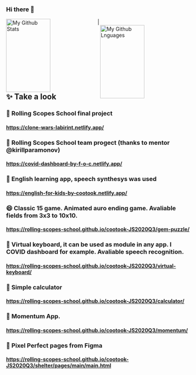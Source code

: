 ### Hi there 👋
<img width="49%" height="200em" align="left" alt="My Github Stats" src="https://github-readme-stats.vercel.app/api?username=cootook&show_icons=true?count_private=true&theme=dark"> | <img width="49%" height="200em" align="right" alt="My Github Lnguages" src="https://github-readme-stats.vercel.app/api/top-langs/?username=cootook&layout=compact&langs_count=8&theme=dark">

## ✨ Take a look
### 👯 Rolling Scopes School final project
#### https://clone-wars-labirint.netlify.app/
### 👯 Rolling Scopes School team progect (thanks to mentor @kirillparamonov)
#### https://covid-dashboard-by-f-o-c.netlify.app/
### 🌱 English learning app, speech synthesys was used 
#### https://english-for-kids-by-cootook.netlify.app/
### 😄 Classic 15 game. Animated auro ending game. Avaliable fields from 3x3 to 10x10.
#### https://rolling-scopes-school.github.io/cootook-JS2020Q3/gem-puzzle/
### 💬 Virtual keyboard, it can be used as module in any app. I COVID dashboard for example. Avaliable speech recognition.
#### https://rolling-scopes-school.github.io/cootook-JS2020Q3/virtual-keyboard/
### 🔭 Simple calculator
#### https://rolling-scopes-school.github.io/cootook-JS2020Q3/calculator/
### 🌱 Momentum App. 
#### https://rolling-scopes-school.github.io/cootook-JS2020Q3/momentum/
### 🌱 Pixel Perfect pages from Figma
#### https://rolling-scopes-school.github.io/cootook-JS2020Q3/shelter/pages/main/main.html



<!--
**cootook/cootook** is a ✨ _special_ ✨ repository because its `README.md` (this file) appears on your GitHub profile.

Here are some ideas to get you started:

- 🔭 I’m currently working on ...
- 🌱 I’m currently learning ...
- 👯 I’m looking to collaborate on ...
- 🤔 I’m looking for help with ...
- 💬 Ask me about ...
- 📫 How to reach me: ...
- 😄 Pronouns: ...
- ⚡ Fun fact: ...
-->
